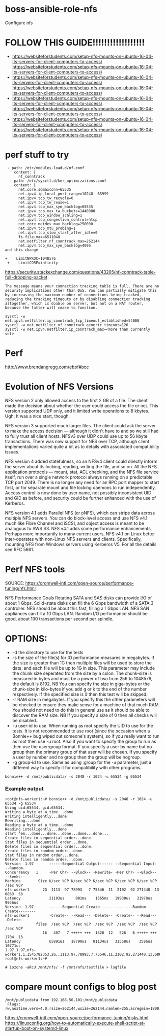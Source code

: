 # boss-ansible-role-nfs
Configure nfs

# FOLLOW THIS GUIDE!!!!!!!!!!!!!!!!!!

* https://websiteforstudents.com/setup-nfs-mounts-on-ubuntu-16-04-lts-servers-for-client-computers-to-access/
https://websiteforstudents.com/setup-nfs-mounts-on-ubuntu-16-04-lts-servers-for-client-computers-to-access/
* https://websiteforstudents.com/setup-nfs-mounts-on-ubuntu-16-04-lts-servers-for-client-computers-to-access/
https://websiteforstudents.com/setup-nfs-mounts-on-ubuntu-16-04-lts-servers-for-client-computers-to-access/
* https://websiteforstudents.com/setup-nfs-mounts-on-ubuntu-16-04-lts-servers-for-client-computers-to-access/
https://websiteforstudents.com/setup-nfs-mounts-on-ubuntu-16-04-lts-servers-for-client-computers-to-access/
* https://websiteforstudents.com/setup-nfs-mounts-on-ubuntu-16-04-lts-servers-for-client-computers-to-access/
https://websiteforstudents.com/setup-nfs-mounts-on-ubuntu-16-04-lts-servers-for-client-computers-to-access/


# perf stuff to try

```
 - path: /etc/modules-load.d/nf.conf
    content: |
      nf_conntrack
  - path: /etc/sysctl.d/ker_optimizations.conf
    content: |
      net.core.somaxconn=65535
      net.ipv4.ip_local_port_range=10240  63999
      net.ipv4.tcp_tw_recycle=0
      net.ipv4.tcp_tw_reuse=1
      net.ipv4.tcp_max_syn_backlog=65535
      net.ipv4.tcp_max_tw_buckets=1440000
      net.ipv4.tcp_window_scaling=1
      net.ipv4.tcp_congestion_control=htcp
      net.core.netdev_max_backlog=250000
      net.ipv4.tcp_mtu_probing=1
      net.ipv4.tcp_slow_start_after_idle=0
      fs.file-max=6511048
      net.netfilter.nf_conntrack_max=262144
      net.ipv4.tcp_max_syn_backlog=4096
and this change

+    LimitNPROC=1048576
 +    LimitCORE=infinity
```

https://security.stackexchange.com/questions/43205/nf-conntrack-table-full-dropping-packet
```
The message means your connection tracking table is full. There are no security implications other than DoS. You can partially mitigate this by increasing the maximum number of connections being tracked, reducing the tracking timeouts or by disabling connection tracking altogether, which is doable on server, but not on a NAT router, because the latter will cease to function.

sysctl -w net.ipv4.netfilter.ip_conntrack_tcp_timeout_established=54000
sysctl -w net.netfilter.nf_conntrack_generic_timeout=120
sysctl -w net.ipv4.netfilter.ip_conntrack_max=<more than currently set>
```


# Perf

http://www.brendangregg.com/ebpf#bcc


# Evolution of NFS Versions

NFS version 2 only allowed access to the first 2 GB of a file. The client made the decision about whether the user could access the file or not. This version supported UDP only, and it limited write operations to 8 kbytes. Ugh. It was a nice start, though.

NFS version 3 supported much larger files. The client could ask the server to make the access decision — although it didn't have to and so we still had to fully trust all client hosts. NFSv3 over UDP could use up to 56 kbyte transactions. There was now support for NFS over TCP, although client implementations varied quite a bit as to details with associated compatibility issues.

NFS version 4 added statefulness, so an NFSv4 client could directly inform the server about its locking, reading, writing the file, and so on. All the NFS application protocols — mount, stat, ACL checking, and the NFS file service itself, run over a single network protocol always running on a predictable TCP port 2049. There is no longer any need for an RPC port mapper to start first, or for separate mount and file locking daemons to run independently. Access control is now done by user name, not possibly inconsistent UID and GID as before, and security could be further enhanced with the use of Kerberos.

NFS version 4.1 adds Parallel NFS (or pNFS), which can stripe data across multiple NFS servers. You can do block-level access and use NFS v4.1 much like Fibre Channel and iSCSI, and object access is meant to be analogous to AWS S3. NFS v4.1 adds some performance enhancements Perhaps more importantly to many current users, NFS v4.1 on Linux better inter-operates with non-Linux NFS servers and clients. Specifically, mounting NFS from Windows servers using Kerberos V5. For all the details see RFC 5661.

# Perf NFS tools

SOURCE: https://cromwell-intl.com/open-source/performance-tuning/nfs.html

NFS Performance Goals
Rotating SATA and SAS disks can provide I/O of about 1 Gbps. Solid-state disks can fill the 6 Gbps bandwidth of a SATA 3 controller. NFS should be about this fast, filling a 1 Gbps LAN. NFS SAN appliances can fill a 10 Gbps LAN. Random I/O performance should be good, about 100 transactions per second per spindle.

# OPTIONS:
* -d     the directory to use for the tests
* -s     the  size  of the file(s) for IO performance measures in megabytes. If the size is greater than 1G then multiple files will be used to store the data, and each file will be up to 1G in size.  This parameter may include the chunk size seperated from the size by a colon.  The chunk-size is measured in bytes and must be a power of two from 256 to 1048576, the default is 8192. NB You can specify the size in giga-bytes or the  chunk-size in kilo-bytes if you add g or k to the end of the number respectively. If the specified size is 0 then this test will be skipped.
* -r     RAM  size  in megabytes. If you specify this the other parameters will be checked to ensure they make sense for a machine of that much RAM. You should not need to do this in general use as it should be able to discover the RAM size. NB If you specify a size of 0 then all checks will be disabled...
* -u     user-id to use.  When running as root specify the UID to use for the tests.  It is not recommended to use root (since the occasion when a Bonnie++ bug wiped out someone's system), so if you really want to run  as  root then  use -u root.  Also if you want to specify the group to run as then use the user:group format.  If you specify a user by name but no group then the primary group of that user will be chosen.  If you specify a user by number and no group then the group will be nogroup.
* -g     group-id to use.  Same as using :group for the -u parameter, just a different way to specify it for compatibility with other programs.


```
bonnie++ -d /mnt/publicdata/ -s 2048 -r 1024 -u 65534 -g 65534
```

### Example output

```
root@nfs-worker1:~# bonnie++ -d /mnt/publicdata/ -s 2048 -r 1024 -u 65534 -g 65534
Using uid:65534, gid:65534.
Writing a byte at a time...done
Writing intelligently...done
Rewriting...done
Reading a byte at a time...done
Reading intelligently...done
start 'em...done...done...done...done...done...
Create files in sequential order...done.
Stat files in sequential order...done.
Delete files in sequential order...done.
Create files in random order...done.
Stat files in random order...done.
Delete files in random order...done.
Version  1.97       ------Sequential Output------ --Sequential Input- --Random-
Concurrency   1     -Per Chr- --Block-- -Rewrite- -Per Chr- --Block-- --Seeks--
Machine        Size K/sec %CP K/sec %CP K/sec %CP K/sec %CP K/sec %CP  /sec %CP
nfs-worker1      2G  1113  97 78993   7 75546  11  2102  92 271440  13  6863  53
Latency             21103us     801ms    1565ms   19930us   21978us    9956us
Version  1.97       ------Sequential Create------ --------Random Create--------
nfs-worker1         -Create-- --Read--- -Delete-- -Create-- --Read--- -Delete--
              files  /sec %CP  /sec %CP  /sec %CP  /sec %CP  /sec %CP  /sec %CP
                 16   407   7 +++++ +++  1328  12   526   6 +++++ +++  1704  13
Latency             65891us   18799us   81134us   31558us    3596us   10771us
1.97,1.97,nfs-worker1,1,1545782353,2G,,1113,97,78993,7,75546,11,2102,92,271440,13,6863,53,16,,,,,407,7,+++++,+++,1328,12,526,6,+++++,+++,1704,13,21103us,801ms,1565ms,19930us,21978us,9956us,65891us,18799us,81134us,31558us,3596us,10771us
root@nfs-worker1:~#
```


```
# iozone -aRcU /mnt/nfs/ -f /mnt/nfs/testfile > logfile
```

# compare mount configs to blog post

```
/mnt/publicdata from 192.168.50.101:/mnt/publicdata
 Flags:	rw,noatime,vers=4.0,rsize=262144,wsize=262144,namlen=255,acregmin=1800,acregmax=1800,acdirmin=1800,acdirmax=1800,hard,proto=tcp,port=0,timeo=600,retrans=2,sec=sys,clientaddr=192.168.50.102,local_lock=none,addr=192.168.50.101
```


https://cromwell-intl.com/open-source/performance-tuning/disks.html
https://linuxconfig.org/how-to-automatically-execute-shell-script-at-startup-boot-on-systemd-linux
